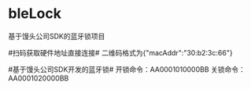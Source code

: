 # bleLock
基于馒头公司SDK的蓝牙锁项目

#扫码获取硬件地址直接连接#
二维码格式为{"macAddr":"30:b2:3c:66"}


#基于馒头公司SDK开发的蓝牙锁#
开锁命令：AA0001010000BB
关锁命令：AA0001020000BB
